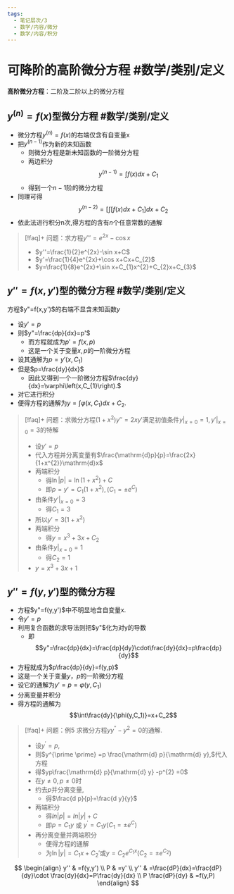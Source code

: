 ```yaml
---
tags:
  - 笔记层次/3
  - 数学/内容/微分
  - 数学/内容/积分
---
```


# 可降阶的高阶微分方程 #数学/类别/定义 

**高阶微分方程**：二阶及二阶以上的微分方程

## $y^{(n)}=f(x)$型微分方程 #数学/类别/定义 

- 微分方程$y^{(n)} = f(x)$的右端仅含有自变量x
- 把$y^{(n-1)}$作为新的未知函数
	- 则微分方程是新未知函数的一阶微分方程
	- 两边积分$$y^{(n-1)} = \int f(x)dx + C_1$$
	- 得到一个$n-1$阶的微分方程
- 同理可得$$y^{(n-2)} = \left[ \int [f(x)dx + C_1\right] dx + C_2$$
- 依此法进行积分n次,得方程的含有$n$个任意常数的通解

>[!faq]+ 问题：求方程$y'''=e^{2x}-\cos x$
> - $y''=\frac{1}{2}e^{2x}-\sin x+C$
> - $y'=\frac{1}{4}e^{2x}+\cos x+Cx+C_{2}$
> - $y=\frac{1}{8}e^{2x}+\sin x+C_{1}x^{2}+C_{2}x+C_{3}$

## $y''=f(x,y')$型的微分方程 #数学/类别/定义 

方程$y"=f(x,y')$的右端不显含未知函数$y$
- 设$y'=p$
- 则$y"=\frac{dp}{dx}=p'$
	- 而方程就成为$p'=f(x,p)$  
	- 这是一个关于变量$x,p$的一阶微分方程
- 设其通解为$p=y'(x,C_1)$
- 但是$p=\frac{dy}{dx}$
	- 因此又得到一个一阶微分方程$\frac{dy}{dx}=\varphi\left(x,C_{1}\right).$  
- 对它进行积分
- 便得方程的通解为$y=\int\varphi\left(x,C_{1}\right)dx+C_{2}.$

>[!faq]+  问题：求微分方程$(1+x^{2})y''=2xy'$满足初值条件$y|_{x=0}=1,y'|_{x=0}=3$的特解
> - 设$y'=p$
> - 代入方程并分离变量有$\frac{\mathrm{d}p}{p}=\frac{2x}{1+x^{2}}\mathrm{d}x$
> - 两端积分
> 	- 得$\ln|p|=\ln(1+x^{2})+C$
> 	- 即$p=y'=C_{1}(1+x^{2}),(C_{1}=\pm e^{C})$
> - 由条件$y'|_{x=0}=3$
> 	- 得$C_{1}=3$
> - 所以$y'=3(1+x^{2})$
> - 两端积分
> 	- 得$y=x^{3}+3x+C_{2}$
> - 由条件$y|_{x=0}=1$
> 	- 得$C_{2}=1$
> - $y=x^{3}+3x+1$

## $y''=f(y,y')$型的微分方程

- 方程$y"=f(y,y')$中不明显地含自变量x.
- 令$y'=p$
- 利用复合函数的求导法则把$y"$化为对y的导数
	- 即$$y"=\frac{dp}{dx}=\frac{dp}{dy}\cdot\frac{dy}{dx}=p\frac{dp}{dy}$$
- 方程就成为$p\frac{dp}{dy}=f(y,p)$
- 这是一个关于变量$y$，$p$的一阶微分方程
- 设它的通解为$y'=p=\varphi(y,C_1)$
- 分离变量并积分
- 得方程的通解为$$\int\frac{dy}{\phi(y,C_1)}=x+C_2$$

>[!faq]+  问题：例5 求微分方程$y y^{\prime \prime}-y^{2}=0$的通解.
>- 设$y^{\prime} =p,$
>- 则$y^{\prime \prime} =p \frac{\mathrm{d} p}{\mathrm{d} y},$代入方程
>- 得$yp\frac{\mathrm{d} p}{\mathrm{d} y} -p^{2} =0$
>- 在$y\neq 0,p\neq 0$时
>- 约去$p$并分离变量,
>	- 得$\frac{d p}{p}=\frac{d y}{y}$
>- 两端积分
>	- 得$ln|p|=ln|y|+C$
>	- 即$p=C_{1} y$ 或 $y^{\prime} =C_{1} y(C_{1} =\pm e^{C})$
>- 再分离变量并两端积分
>	- 便得方程的通解
>	- 为$\ln |y|=C_{1} x+C_{2} '$或$y=C_{2} e^{C_{1} x}(C_{2} =\pm e^{C_{2}})$


$$
\begin{align}
y'' & =f(y,y') \\
P & =y' \\
y'' & =\frac{dP}{dx}=\frac{dP}{dy}\cdot \frac{dy}{dx}=P\frac{dy}{dx} \\
P \frac{dP}{dy} & =f(y,P)
\end{align}
$$
